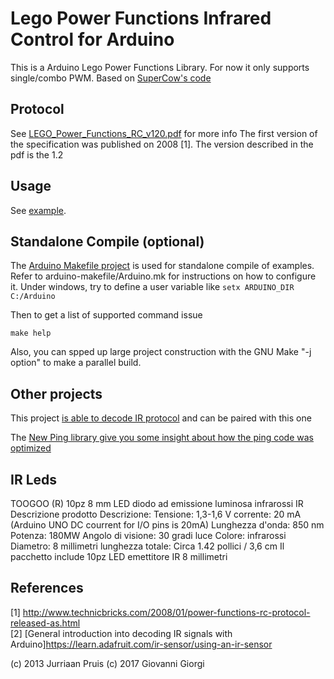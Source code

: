 # Lego Power Functions Infrared Control for Arduino

This is a Arduino Lego Power Functions Library.
For now it only supports single/combo PWM.
Based on [SuperCow's code](http://forum.arduino.cc/index.php?topic=38142.msg282833#msg282833)

## Protocol

See [LEGO_Power_Functions_RC_v120.pdf](https://github.com/jurriaan/Arduino-PowerFunctions/raw/master/LEGO_Power_Functions_RC_v120.pdf) for more info
The first version of the specification was published on 2008 [1].
The version described in the pdf is the 1.2

## Usage

See [example](https://github.com/jurriaan/Arduino-PowerFunctions/blob/master/examples/power_functions/power_functions.ino).

## Standalone Compile (optional)
The [Arduino Makefile project](https://github.com/sudar/Arduino-Makefile) is used for standalone compile of examples.
Refer to arduino-makefile/Arduino.mk for instructions on how to
configure it.
Under windows, try to define a user variable like
 `setx ARDUINO_DIR  C:/Arduino`

Then to get a list of supported command issue

`make help`

Also, you can spped up large project construction with the GNU Make
"-j option" to make a parallel build.

## Other projects
This project [is able to decode IR protocol](https://raw.githubusercontent.com/matthiaszimmermann/ArduinoLegoIrReceiver) and can be paired with this one

The [New Ping library give you some insight about how the ping code was optimized](https://bitbucket.org/teckel12/arduino-new-ping/wiki/Home)


## IR Leds
TOOGOO (R) 10pz 8 mm LED diodo ad emissione luminosa infrarossi IR
Descrizione prodotto 
Descrizione: 
Tensione: 1,3-1,6 V 
corrente: 20 mA (Arduino UNO DC courrent for I/O pins is 20mA)
Lunghezza d'onda: 850 nm 
Potenza: 180MW
Angolo di visione: 30 gradi 
luce Colore: infrarossi 
Diametro: 8 millimetri 
lunghezza totale: Circa 1.42 pollici / 3,6 cm 
Il pacchetto include
10pz LED emettitore IR 8 millimetri


## References

[1] http://www.technicbricks.com/2008/01/power-functions-rc-protocol-released-as.html<br>
[2] [General introduction into decoding IR signals with Arduino]https://learn.adafruit.com/ir-sensor/using-an-ir-sensor<br>

(c) 2013 Jurriaan Pruis
(c) 2017 Giovanni Giorgi
